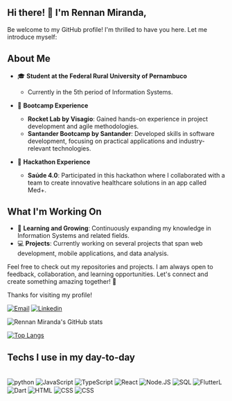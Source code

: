  ## Hi there! 👋 I'm Rennan Miranda,
Be welcome to my GitHub profile! I'm thrilled to have you here. Let me introduce myself:

## About Me

- 🎓 **Student at the Federal Rural University of Pernambuco**
  - Currently in the 5th period of Information Systems.

- 🚀 **Bootcamp Experience**
  - **Rocket Lab by Visagio**: Gained hands-on experience in project development and agile methodologies.
  - **Santander Bootcamp by Santander**: Developed skills in software development, focusing on practical applications and industry-relevant technologies.

- 🏅 **Hackathon Experience**
  - **Saúde 4.0**: Participated in this hackathon where I collaborated with a team to create innovative healthcare solutions in an app called Med+.

## What I'm Working On

- 🌱 **Learning and Growing**: Continuously expanding my knowledge in Information Systems and related fields.
- 💻 **Projects**: Currently working on several projects that span web development, mobile applications, and data analysis.


Feel free to check out my repositories and projects. I am always open to feedback, collaboration, and learning opportunities. Let's connect and create something amazing together! 🚀

Thanks for visiting my profile!

[![Email](https://img.shields.io/badge/Gmail-D14836?style=for-the-badge&logo=gmail&logoColor=white)](rennan.jsmiranda@gmail.com)
[![Linkedin](https://img.shields.io/badge/LinkedIn-0077B5?style=for-the-badge&logo=linkedin&logoColor=white)](https://www.linkedin.com/in/rennan-miranda-3659a8263/)

![Rennan Miranda's GitHub stats](https://github-readme-stats.vercel.app/api?username=RennanJSM&show_icons=true&theme=merko)

[![Top Langs](https://github-readme-stats.vercel.app/api/top-langs/?username=RennanJSM&layout=compact)](https://github.com/RennanJSM/github-readme-stats)

## Techs I use in my day-to-day

<div style="display: inline_block"><br/>
<img align="center" alt="python" src=    https://img.shields.io/badge/Python-3776AB?style=for-the-badge&logo=python&logoColor=white>
<img align="center" alt="JavaScript" src=    https://img.shields.io/badge/JavaScript-F7DF1E?style=for-the-badge&logo=javascript&logoColor=black>
<img align="center" alt="TypeScript" src=    https://img.shields.io/badge/TypeScript-007ACC?style=for-the-badge&logo=typescript&logoColor=white>
<img align="center" alt="React" src=    https://img.shields.io/badge/react%20os-0088CC?style=for-the-badge&logo=reactos&logoColor=white>
<img align="center" alt="Node.JS" src=    https://img.shields.io/badge/Node.js-43853D?style=for-the-badge&logo=node.js&logoColor=white>
<img align="center" alt="SQL" src=    https://img.shields.io/badge/MySQL-00000F?style=for-the-badge&logo=mysql&logoColor=white>
<img align="center" alt="FlutterL" src=    https://img.shields.io/badge/Flutter-02569B?style=for-the-badge&logo=flutter&logoColor=white>
<img align="center" alt="Dart" src=    https://img.shields.io/badge/Dart-0175C2?style=for-the-badge&logo=dart&logoColor=white>
<img align="center" alt="HTML" src=    https://img.shields.io/badge/HTML-239120?style=for-the-badge&logo=html5&logoColor=white>
<img align="center" alt="CSS" src=       https://img.shields.io/badge/CSS-239120?&style=for-the-badge&logo=css3&logoColor=white>
<img align="center" alt="CSS" src=       https://img.shields.io/badge/Java-ED8B00?style=for-the-badge&logo=openjdk&logoColor=white>
</div>
